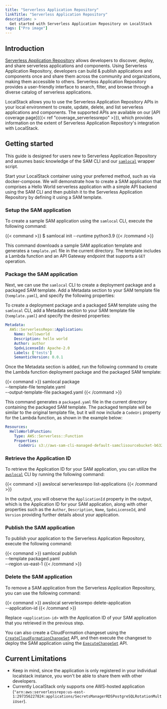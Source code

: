 ```yaml
---
title: "Serverless Application Repository" 
linkTitle: "Serverless Application Repository"
description: >
  Get started with Serverless Application Repository on LocalStack
tags: ["Pro image"]
---
```


## Introduction

[Serverless Application Repository](https://aws.amazon.com/serverless/serverlessrepo/) allows developers to discover, deploy, and share serverless applications and components.
Using Serverless Application Repository, developers can build & publish applications and components once and share them across the community and organizations, making them accessible to others.
Serverless Application Repository provides a user-friendly interface to search, filter, and browse through a diverse catalog of serverless applications.

LocalStack allows you to use the Serverless Application Repository APIs in your local environment to create, update, delete, and list serverless applications and components.
The supported APIs are available on our [API coverage page]({{< ref "coverage_serverlessrepo" >}}), which provides information on the extent of Serverless Application Repository's integration with LocalStack.

## Getting started

This guide is designed for users new to Serverless Application Repository and assumes basic knowledge of the SAM CLI and our [`samlocal`](https://github.com/localstack/aws-sam-cli-local) wrapper script.

Start your LocalStack container using your preferred method, such as via docker-compose.
We will demonstrate how to create a SAM application that comprises a Hello World serverless application with a simple API backend using the SAM CLI and then publish it to the Serverless Application Repository by defining it using a SAM template.

### Setup the SAM application

To create a sample SAM application using the `samlocal` CLI, execute the following command:

{{< command >}}
$ samlocal init --runtime python3.9
{{< /command >}}

This command downloads a sample SAM application template and generates a `template.yml` file in the current directory.
The template includes a Lambda function and an API Gateway endpoint that supports a `GET` operation.

### Package the SAM application

Next, we can use the `samlocal` CLI to create a deployment package and a packaged SAM template.
Add a Metadata section to your SAM template file (`template.yaml`), and specify the following properties:

To create a deployment package and a packaged SAM template using the `samlocal` CLI, add a Metadata section to your SAM template file (`template.yaml`) and specify the desired properties:

```yaml
Metadata:
  AWS::ServerlessRepo::Application:
    Name: helloworld
    Description: hello world
    Author: author
    SpdxLicenseId: Apache-2.0
    Labels: ['tests']
    SemanticVersion: 0.0.1
```

Once the Metadata section is added, run the following command to create the Lambda function deployment package and the packaged SAM template:

{{< command >}}
samlocal package \
    --template-file template.yaml \
    --output-template-file packaged.yaml
{{< /command >}}

This command generates a `packaged.yaml` file in the current directory containing the packaged SAM template.
The packaged template will be similar to the original template file, but it will now include a `CodeUri` property for the Lambda function, as shown in the example below:

```yaml
Resources:
  HelloWorldFunction:
    Type: AWS::Serverless::Function
    Properties:
      CodeUri: s3://aws-sam-cli-managed-default-samclisourcebucket-b6325dc3/c6ce8fa8b5a97dd022ecd006536eb5a4
```

### Retrieve the Application ID

To retrieve the Application ID for your SAM application, you can utilize the [`awslocal`](https://github.com/localstack/awscli-local) CLI by running the following command:

{{< command >}}
awslocal serverlessrepo list-applications
{{< /command >}}

In the output, you will observe the `ApplicationId` property in the output, which is the Application ID for your SAM application, along with other properties such as the `Author`, `Description`, `Name`, `SpdxLicenseId`, and `Version` providing further details about your application.

### Publish the SAM application

To publish your application to the Serverless Application Repository, execute the following command:

{{< command >}}
samlocal publish \
    --template packaged.yaml \
    --region us-east-1
{{< /command >}}

### Delete the SAM application

To remove a SAM application from the Serverless Application Repository, you can use the following command:

{{< command >}}
awslocal serverlessrepo delete-application \
    --application-id <application-id>
{{< /command >}}

Replace `<application-id>` with the Application ID of your SAM application that you retrieved in the previous step.

You can also create a CloudFormation changeset using the [`CreateCloudFormationChangeSet`](https://docs.aws.amazon.com/serverlessrepo/latest/devguide/serverlessrepo-how-to-publish.html) API, and then execute the changeset to deploy the SAM application using the [`ExecuteChangeSet`](https://docs.aws.amazon.com/AWSCloudFormation/latest/APIReference/API_ExecuteChangeSet.html) API.

## Current Limitations

- Keep in mind, since the application is only registered in your individual localstack instance, you won't be able to share them with other developers.
- Currently LocalStack only supports one AWS-hosted application (`"arn:aws:serverlessrepo:us-east-1:297356227824:applications/SecretsManagerRDSPostgreSQLRotationMultiUser`).
